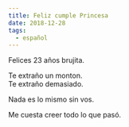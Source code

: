 ```yaml
---
title: Feliz cumple Princesa
date: 2018-12-28
tags:
  - español
---
```

Felices 23 años brujita.

Te extraño un monton.<br>
Te extraño demasiado.

Nada es lo mismo sin vos.

Me cuesta creer todo lo que pasó.
